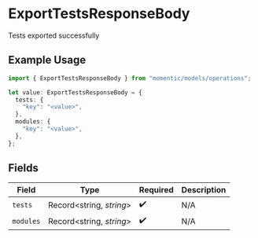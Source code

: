 # ExportTestsResponseBody

Tests exported successfully

## Example Usage

```typescript
import { ExportTestsResponseBody } from "momentic/models/operations";

let value: ExportTestsResponseBody = {
  tests: {
    "key": "<value>",
  },
  modules: {
    "key": "<value>",
  },
};
```

## Fields

| Field                    | Type                     | Required                 | Description              |
| ------------------------ | ------------------------ | ------------------------ | ------------------------ |
| `tests`                  | Record<string, *string*> | :heavy_check_mark:       | N/A                      |
| `modules`                | Record<string, *string*> | :heavy_check_mark:       | N/A                      |